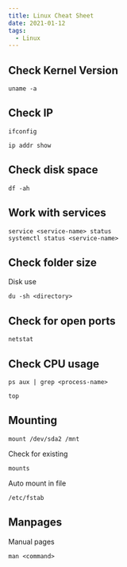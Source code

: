 ```yaml
---
title: Linux Cheat Sheet
date: 2021-01-12
tags:
  - Linux
---
```


## Check Kernel Version

```
uname -a
```

## Check IP

```
ifconfig
```

```
ip addr show
```

## Check disk space

```
df -ah
```

## Work with services

```
service <service-name> status
systemctl status <service-name>
```

## Check folder size

Disk use

```
du -sh <directory>
```

## Check for open ports

```
netstat
```

## Check CPU usage

```
ps aux | grep <process-name>
```

```
top
```

## Mounting

```
mount /dev/sda2 /mnt
```

Check for existing

```
mounts
```

Auto mount in file

```
/etc/fstab
```

## Manpages

Manual pages

```
man <command>
```
